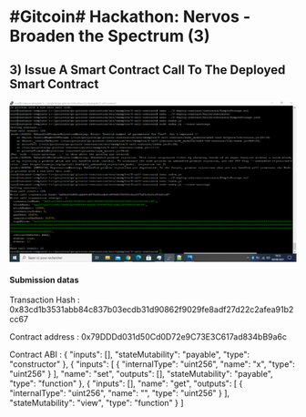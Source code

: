 <h1> #Gitcoin# Hackathon: Nervos - Broaden the Spectrum (3) </h1>


<h2> 3) Issue A Smart Contract Call To The Deployed Smart Contract  </h2>

<img src="https://github.com/maxx6262/Girtoin--Nervos--3-Issue-A-Smart-Contract-Call-To-The-Deployed-Smart-Contract/blob/main/call-contract-screen.png" alt='Screenshot of console during submission' />

<h4> Submission datas </h4>

<p> Transaction Hash : 0x83cd1b3531abb84c837b03ecdb31d90862f9029fe8adf27d22c2afea91b2cc67 </p>

<p> Contract address : 0x79DDDd031d50Cd0D72e9C73E3C617ad834bB9a6c </p>

<p> Contract ABI     : 
  {
      "inputs": [],
      "stateMutability": "payable",
      "type": "constructor"
    },
    {
      "inputs": [
        {
          "internalType": "uint256",
          "name": "x",
          "type": "uint256"
        }
      ],
      "name": "set",
      "outputs": [],
      "stateMutability": "payable",
      "type": "function"
    },
    {
      "inputs": [],
      "name": "get",
      "outputs": [
        {
          "internalType": "uint256",
          "name": "",
          "type": "uint256"
        }
      ],
      "stateMutability": "view",
      "type": "function"
    }
  ] </p>
